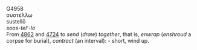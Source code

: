 <body>
  <p>G4958<br>  συστέλλω  <br> sustellō  <br><i>soos-tel‘-lo </i><br>From <a href="g4862.htm">4862</a> and <a href="g4724.htm">4724</a>  to <i>send</i> (<i>draw</i>) <i>together</i>, that is, <i>enwrap</i> (<i>enshroud</i> a corpse for burial), <i>contract</i> (an interval): - short, wind up.<br></p>
 </body>